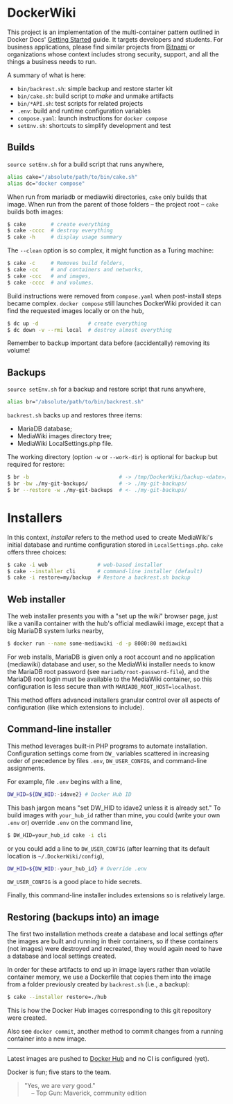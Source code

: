 # DockerWiki

This project is an implementation of the multi-container pattern outlined
in Docker Docs'
[Getting Started](https://docs.docker.com/get-started/07_multi_container/)
guide.
It targets developers and students.
For business applications, please find similar projects from
[Bitnami](https://hub.docker.com/r/bitnami/mediawiki) or organizations
whose context includes strong security, support, and all the things a
business needs to run.

A summary of what is here:

- `bin/backrest.sh`: simple backup and restore starter kit
- `bin/cake.sh`: build script to *make* and unmake artifacts
- `bin/*API.sh`: test scripts for related projects
- `.env`: build and runtime configuration variables
- `compose.yaml`: launch instructions for `docker compose`
- `setEnv.sh`: shortcuts to simplify development and test

## Builds

`source setEnv.sh` for a build script that runs anywhere,
```bash
alias cake="/absolute/path/to/bin/cake.sh"
alias dc="docker compose"
```
When run from mariadb or mediawiki directories, `cake` only builds that image.
When run from the parent of those folders &ndash; the project root &ndash;
`cake` builds both images:
```bash
$ cake        # create everything
$ cake -cccc  # destroy everything
$ cake -h     # display usage summary
```
The `--clean` option is so complex, it might function as a Turing machine:
```bash
$ cake -c     # Removes build folders,
$ cake -cc    # and containers and networks,
$ cake -ccc   # and images,
$ cake -cccc  # and volumes.
```
Build instructions were removed from `compose.yaml` when post-install steps
became complex. `docker compose` still launches DockerWiki provided it can
find the requested images locally or on the hub,
```bash
$ dc up -d                # create everything
$ dc down -v --rmi local  # destroy almost everything
```
Remember to backup important data before (accidentally) removing its volume!

## Backups

`source setEnv.sh` for a backup and restore script that runs anywhere,
```bash
alias br="/absolute/path/to/bin/backrest.sh"
```
`backrest.sh` backs up and restores three items:
- MariaDB database;
- MediaWiki images directory tree;
- MediaWiki LocalSettings.php file.

The working directory (option `-w` or `--work-dir`) is
optional for backup but required for restore:
```bash
$ br -b                             # -> /tmp/DockerWiki/backup-<date>/
$ br -bw ./my-git-backups/          # -> ./my-git-backups/
$ br --restore -w ./my-git-backups  # <- ./my-git-backups/
```

# Installers

In this context, *installer* refers to the method used to create MediaWiki's
initial database and runtime configuration stored in `LocalSettings.php`.
`cake` offers three choices:
```bash
$ cake -i web                # web-based installer
$ cake --installer cli       # command-line installer (default)
$ cake -i restore=my/backup  # Restore a backrest.sh backup
```
## Web installer
The web installer presents you with a "set up the wiki" browser page,
just like a vanilla container with the hub's official mediawiki image,
except that a big MariaDB system lurks nearby,
```bash
$ docker run --name some-mediawiki -d -p 8080:80 mediawiki
```
For web installs, MariaDB is given only a root account and no application
(mediawiki) database and user, so the MediaWiki installer needs to know
the MariaDB root password (see `mariadb/root-password-file`), and the
MariaDB root login must be available to the MediaWiki container, so this
configuration is less secure than with `MARIADB_ROOT_HOST=localhost`.

This method offers advanced installers granular control over all aspects
of configuration (like which extensions to include).

## Command-line installer
This method leverages built-in PHP programs to automate installation.
Configuration settings come from `DW_` variables scattered in increasing
order of precedence by files `.env`, `DW_USER_CONFIG`, and command-line
assignments.

For example, file `.env` begins with a line,

```bash
DW_HID=${DW_HID:-idave2} # Docker Hub ID
```

This bash jargon means "set DW_HID to idave2 unless it is already set."
To build images with `your_hub_id` rather than mine, you could (write your
own `.env` or) override `.env` on the command line,

```bash
$ DW_HID=your_hub_id cake -i cli
```

or you could add a line to `DW_USER_CONFIG` (after learning that its
default location is `~/.DockerWiki/config`),

```bash
DW_HID=${DW_HID:-your_hub_id} # Override .env
```

`DW_USER_CONFIG` is a good place to hide secrets.

Finally, this command-line installer includes extensions so is relatively large.

[comment]: # (
  That's fine, Dave. Anyone using this as a template
  will eventually grok what they like and toss the rest.
  See https://stackoverflow.com/a/20885980.
)


## Restoring (backups into) an image
The first two installation methods create a database and local settings *after* the
images are built and running in their containers, so if these containers
(not images) were destroyed and recreated, they would again need to have
a database and local settings created.

In order for these artifacts to end up in image layers rather than volatile
container memory, we use a Dockerfile that copies them into the image from
a folder previously created by `backrest.sh` (i.e., a backup):
```bash
$ cake --installer restore=./hub
```
This is how the Docker Hub images corresponding to this git repository
were created.

Also see `docker commit`, another method to commit changes from a running
container into a new image.

---

Latest images are pushed to [Docker Hub](https://hub.docker.com/u/idave2) and no CI is configured (yet).

Docker is fun; five stars to the team.

> "Yes, we are *very* good."<br/>
> &nbsp;&nbsp;&nbsp; – Top Gun: Maverick, community edition

